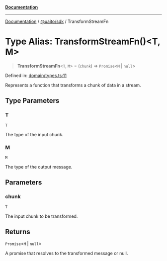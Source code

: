 [**Documentation**](../../../README.md)

***

[Documentation](../../../README.md) / [@uaito/sdk](../README.md) / TransformStreamFn

# Type Alias: TransformStreamFn()\<T, M\>

> **TransformStreamFn**\<`T`, `M`\> = (`chunk`) => `Promise`\<`M` \| `null`\>

Defined in: [domain/types.ts:11](https://github.com/elribonazo/uaito/blob/0785510d8ad92c6f9514ad770b3e81162500e4a0/packages/sdk/src/domain/types.ts#L11)

Represents a function that transforms a chunk of data in a stream.

## Type Parameters

### T

`T`

The type of the input chunk.

### M

`M`

The type of the output message.

## Parameters

### chunk

`T`

The input chunk to be transformed.

## Returns

`Promise`\<`M` \| `null`\>

A promise that resolves to the transformed message or null.
